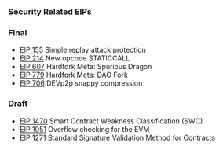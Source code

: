 ### Security Related EIPs

### Final

- [EIP 155](https://eips.ethereum.org/EIPS/eip-155) Simple replay attack protection
- [EIP 214](https://eips.ethereum.org/EIPS/eip-214) New opcode STATICCALL
- [EIP 607](https://eips.ethereum.org/EIPS/eip-607) Hardfork Meta: Spurious Dragon
- [EIP 779](https://eips.ethereum.org/EIPS/eip-779) Hardfork Meta: DAO Fork
- [EIP 706](https://eips.ethereum.org/EIPS/eip-706) DEVp2p snappy compression

### Draft

- [EIP 1470](https://eips.ethereum.org/EIPS/eip-1470) Smart Contract Weakness Classification (SWC)
- [EIP 1051](https://eips.ethereum.org/EIPS/eip-1051) Overflow checking for the EVM
- [EIP 1271](https://eips.ethereum.org/EIPS/eip-1271) Standard Signature Validation Method for Contracts
